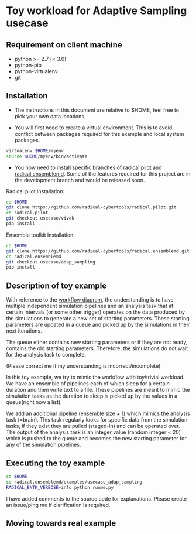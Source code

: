 # Toy workload for Adaptive Sampling usecase


## Requirement on client machine

* python >= 2.7 (< 3.0)
* python-pip
* python-virtualenv
* git

## Installation

* The instructions in this document are relative to $HOME, feel free to pick your own data locations.

* You will first need to create a virtual environment. This is to avoid conflict between packages required for this example and local system packages. 

```bash
virtualenv $HOME/myenv
source $HOME/myenv/bin/activate
```

* You now need to install specific branches of [radical.pilot](https://github.com/radical-cybertools/radical.pilot) and [radical.ensemblemd](https://github.com/radical-cybertools/radical.ensemblemd). Some of the features required for this project are in the development branch and would be released soon.


Radical pilot installation:

```bash
cd $HOME
git clone https://github.com/radical-cybertools/radical.pilot.git
cd radical.pilot
git checkout usecase/vivek
pip install .
```

Ensemble toolkit installation:

```bash
cd $HOME
git clone https://github.com/radical-cybertools/radical.ensemblemd.git
cd radical.ensemblemd
git checkout usecase/adap_sampling
pip install .
```

## Description of toy example

With reference to the [workflow diagram](), the understanding is to have multiple independent simulation pipelines and an analysis task that at certain intervals (or some other trigger) operates on the data produced by the simulations to generate a new set of starting parameters. These starting parameters are updated in a queue and picked up by the simulations in their next iterations.

The queue either contains new starting parameters or if they are not ready, contains the old starting parameters. Therefore, the simulations do not wait for the analysis task to complete.

(Please correct me if my understanding is incorrect/incomplete).

In this toy example, we try to mimic the workflow with toy/trivial workload. We have an ensemble of pipelines each of which sleep for a certain duration and then write text to a file. These pipelines are meant to mimic the simulation tasks as the duration to sleep is picked up by the values in a queue(right now a list).

We add an additional pipeline (ensemble size + 1) which mimics the analysis task (=brain). This task regularly looks for specific data from the simulation tasks, if they exist they are pulled (staged-in) and can be operated over. The output of the analysis task is an integer value (random integer < 20) which is pushed to the queue and becomes the new starting parameter for any of the simulation pipelines.


## Executing the toy example

```bash
cd $HOME
cd radical.ensemblemd/examples/usecase_adap_sampling
RADICAL_ENTK_VERBOSE=info python runme.py
```

I have added comments to the source code for explanations. Please create an issue/ping me if clarification is required.


## Moving towards real example

